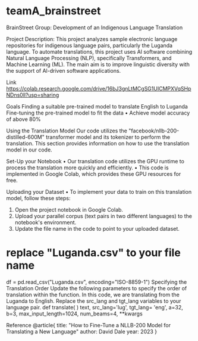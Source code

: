 # teamA_brainstreet
BrainStreet Group: Development of an Indigenous Language Translation 

Project Description:
This project analyzes sample electronic language repositories for indigenous language pairs, particularly the Luganda 
language. To automate translations, this project uses Al software combining Natural Language Processing (NLP), 
specifically Transformers, and Machine Learning (ML). The main aim is to improve linguistic diversity with the support of 
Al-driven software applications. 

Link 
https://colab.research.google.com/drive/16bJ3gnLtMCgSG1UICMPXVqSHpNDns0ll?usp=sharing 

Goals 
Finding a suitable pre-trained model to translate English to Luganda 
Fine-tuning the pre-trained model to fit the data 
• Achieve model accuracy of above 80% 

Using the Translation Model 
Our code utilizes the "facebook/nllb-200-distilled-600M" transformer model and its tokenizer to perform the translation. 
This section provides information on how to use the translation model in our code. 

Set-Up your Notebook 
• Our translation code utilizes the GPU runtime to process the translation more quickly and efficiently. 
• This code is implemented in Google Colab, which provides these GPU resources for free. 

Uploading your Dataset 
• To implement your data to train on this translation model, follow these steps: 
1. Open the project notebook in Google Colab. 
2. Upload your parallel corpus (text pairs in two different languages) to the notebook's environment. 
3. Update the file name in the code to point to your uploaded dataset.
   
# replace "Luganda.csv" to your file name 
df = pd.read_csv("Luganda.csv", encoding="ISO-8859-1") 
Specifying the Translation Order 
Update the following parameters to specify the order of translation within the function. In this code, we are translating 
from the Luganda to English. Replace the src_lang and tgt_lang variables to your language pair. 
def translate( 
) 
text, src_lang='lug', tgt_lang= 'eng', 
a=32, b=3, max_input_length=1024, num_beams=4, **kwargs 


Reference 
@article{ 
title: "How to Fine-Tune a NLLB-200 Model for Translating a New Language" 
author: David Dale 
year: 2023 
} 
